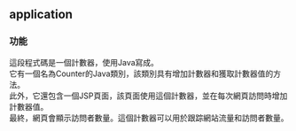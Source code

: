 ## application

### 功能
這段程式碼是一個計數器，使用Java寫成。   
它有一個名為Counter的Java類別，該類別具有增加計數器和獲取計數器值的方法。   
此外，它還包含一個JSP頁面，該頁面使用這個計數器，並在每次網頁訪問時增加計數器值。   
最終，網頁會顯示訪問者數量。這個計數器可以用於跟踪網站流量和訪問者數量。   